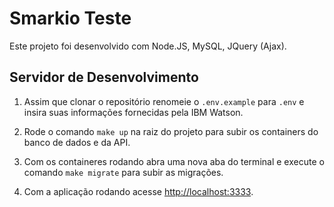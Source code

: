 # Smarkio Teste 

Este projeto foi desenvolvido com Node.JS, MySQL, JQuery (Ajax).

## Servidor de Desenvolvimento

1. Assim que clonar o repositório renomeie o `.env.example` para `.env` e insira suas informações fornecidas pela IBM Watson.

2. Rode o comando `make up` na raiz do projeto para subir os containers do banco de dados e da API. 

3. Com os containeres rodando abra uma nova aba do terminal e execute o comando `make migrate` para subir as migrações.

4. Com a aplicação rodando acesse <http://localhost:3333>.
